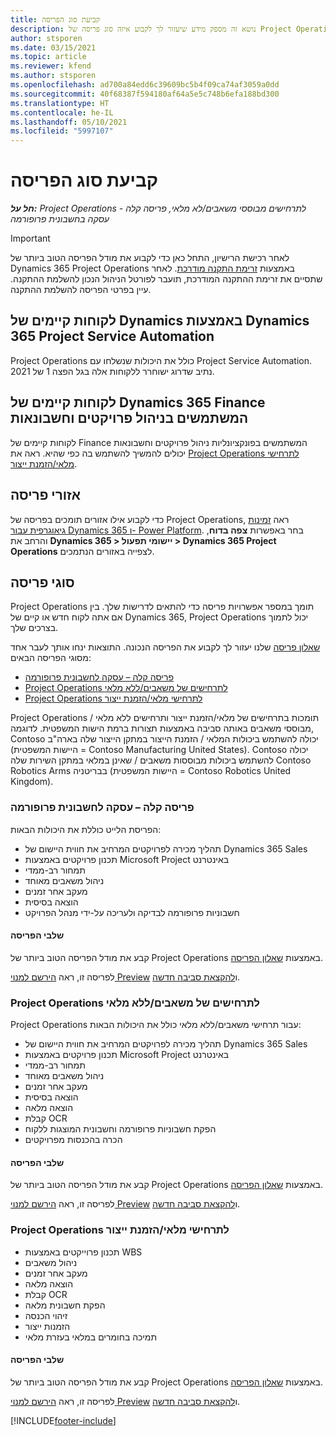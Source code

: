 ```yaml
---
title: קביעת סוג הפריסה
description: נושא זה מספק מידע שיעזור לך לקבוע איזה סוג פריסה של Project Operations מתאים לחברה שלך.
author: stsporen
ms.date: 03/15/2021
ms.topic: article
ms.reviewer: kfend
ms.author: stsporen
ms.openlocfilehash: ad700a84edd6c39609bc5b4f09ca74af3059a0dd
ms.sourcegitcommit: 40f68387f594180af64a5e5c748b6efa188bd300
ms.translationtype: HT
ms.contentlocale: he-IL
ms.lasthandoff: 05/10/2021
ms.locfileid: "5997107"
---
```

# <a name="determine-your-deployment-type"></a>קביעת סוג הפריסה

_**חל על:** Project Operations לתרחישים מבוססי משאבים/לא מלאי, פריסה קלה - עסקה בחשבונית פרופורמה_

> [!IMPORTANT]
> לאחר רכישת הרישיון, התחל כאן כדי לקבוע את מודל הפריסה הטוב ביותר של Dynamics 365 Project Operations באמצעות [זרימת התקנה מודרכת](https://aka.ms/provisionprojectoperations).
> לאחר שתסיים את זרימת ההתקנה המודרכת, תועבר לפורטל הניהול הנכון להשלמת ההתקנה. עיין בפרטי הפריסה להשלמת ההתקנה.


## <a name="existing-customers-of-dynamics-using-dynamics-365-project-service-automation"></a>לקוחות קיימים של Dynamics באמצעות Dynamics 365 Project Service Automation
Project Operations כולל את היכולות שנשלחו עם Project Service Automation. נתיב שדרוג ישוחרר ללקוחות אלה בגל הפצה 1 של 2021.

## <a name="existing-customers-of-dynamics-365-finance-using-project-management-and-accounting"></a>לקוחות קיימים של Dynamics 365 Finance המשתמשים בניהול פרויקטים וחשבונאות 

לקוחות קיימים של Finance המשתמשים בפונקציונליות ניהול פרויקטים וחשבונאות יכולים להמשיך להשתמש בה כפי שהיא. ראה את [Project Operations לתרחישי מלאי/הזמנת ייצור](#pma).


## <a name="deployment-regions"></a>אזורי פריסה
כדי לקבוע אילו אזורים תומכים בפריסה של Project Operations, ראה [זמינות גיאוגרפית עבור Dynamics 365 ו- Power Platform](https://dynamics.microsoft.com/en-us/geographic-availability/). בחר באפשרות **צפה בדוח**, והרחב את **Dynamics 365 > יישומי תפעול > Dynamics 365 Project Operations** לצפייה באזורים הנתמכים.

## <a name="deployment-types"></a>סוגי פריסה
Project Operations תומך במספר אפשרויות פריסה כדי להתאים לדרישות שלך. בין אם אתה לקוח חדש או קיים של Dynamics 365, ‏Project Operations יכול לתמוך בצרכים שלך.

[שאלון פריסה](https://aka.ms/provisionprojectoperations) שלנו יעזור לך לקבוע את הפריסה הנכונה. התוצאות ינחו אותך לעבר אחד מסוגי הפריסה הבאים:

- [פריסה קלה – עסקה לחשבונית פרופורמה](#lite)
- [Project Operations לתרחישים של משאבים/ללא מלאי](#integrated)
- [Project Operations לתרחישי מלאי/הזמנת ייצור](#pma)

Project Operations תומכות בתרחישים של מלאי/הזמנת ייצור ותרחישים ללא מלאי / מבוססי משאבים באותה סביבה באמצעות תצורות ברמת הישות המשפטית. לדוגמה, Contoso יכולה להשתמש ביכולות המלאי / הזמנת הייצור במתקן הייצור שלה בארה"ב (היישות המשפטית = Contoso Manufacturing United States). Contoso יכולה להשתמש ביכולות מבוססות משאבים / שאינן במלאי במתקן השירות שלה Contoso Robotics Arms בבריטניה (היישות המשפטית = Contoso Robotics United Kingdom).

### <a name="lite-deployment---deal-to-proforma-invoicing"></a><a  name="lite"></a>פריסה קלה – עסקה לחשבונית פרופורמה

הפריסת הלייט כוללת את היכולות הבאות:

- תהליך מכירה לפרויקטים המרחיב את חווית היישום של Dynamics 365 Sales
- תכנון פרויקטים באמצעות Microsoft Project באינטרנט
- תמחור רב-ממדי
- ניהול משאבים מאוחד
- מעקב אחר זמנים
- הוצאה בסיסית
- חשבוניות פרופורמה לבדיקה ולעריכה על-ידי מנהל הפרויקט 

#### <a name="deployment-steps"></a>שלבי הפריסה
קבע את מודל הפריסה הטוב ביותר של Project Operations באמצעות [שאלון הפריסה](https://aka.ms/provisionprojectoperations).

לפריסה זו, ראה [הירשם למנוי Preview](lite-preview-subscription-sign-up.md) ו[להקצאת סביבה חדשה](lite-deployment.md). 


### <a name="project-operations-for-resourcenon-stocked-scenarios"></a><a name="integrated"></a>Project Operations לתרחישים של משאבים/ללא מלאי
Project Operations עבור תרחישי משאבים/ללא מלאי כולל את היכולות הבאות:
 
- תהליך מכירה לפרויקטים המרחיב את חווית היישום של Dynamics 365 Sales
- תכנון פרויקטים באמצעות Microsoft Project באינטרנט
- תמחור רב-ממדי
- ניהול משאבים מאוחד
- מעקב אחר זמנים
- הוצאה בסיסית
- הוצאה מלאה
- קבלת OCR
- הפקת חשבוניות פרופורמה וחשבונית המוצגות ללקוח 
- הכרה בהכנסות מפרויקטים

#### <a name="deployment-steps"></a>שלבי הפריסה
קבע את מודל הפריסה הטוב ביותר של Project Operations באמצעות [שאלון הפריסה](https://aka.ms/provisionprojectoperations).

לפריסה זו, ראה [הירשם למנוי Preview](resource-sign-up-preview-subscription.md) ו[להקצאת סביבה חדשה](resource-provision-new-environment.md). 


### <a name="project-operations-for-stockedproduction-order-scenarios"></a><a name="pma"></a>Project Operations לתרחישי מלאי/הזמנת ייצור

- תכנון פרוייקטים באמצעות WBS
- ניהול משאבים
- מעקב אחר זמנים
- הוצאה מלאה
- קבלת OCR
- הפקת חשבונית מלאה
- זיהוי הכנסה
- הזמנות ייצור
- ‏‫תמיכה בחומרים במלאי‬ בעזרת מלאי

#### <a name="deployment-steps"></a>שלבי הפריסה
קבע את מודל הפריסה הטוב ביותר של Project Operations באמצעות [שאלון הפריסה](https://aka.ms/provisionprojectoperations).

לפריסה זו, ראה [הירשם למנוי Preview](/dynamics365/fin-ops-core/dev-itpro/dev-tools/sign-up-preview-subscription?toc=%2fdynamics365%2ffinance%2ftoc.json) ו[להקצאת סביבה חדשה](/dynamics365/fin-ops-core/dev-itpro/deployment/deploy-demo-environment?toc=%2fdynamics365%2ffinance%2ftoc.json). 



[!INCLUDE[footer-include](../includes/footer-banner.md)]